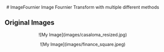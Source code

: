 <p align="center">
# ImageFournier
Image Fournier Transform with multiple different methods
</p>

## Original Images
<p align="center">
  ![My Image](images/casaloma_resized.jpg)
</p>
<p align="center">
  ![My Image](images/finance_square.jpeg)
</p>
  



